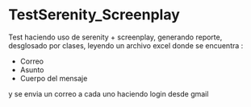 # TestSerenity_Screenplay

Test haciendo uso de serenity + screenplay, generando reporte, desglosado por clases, leyendo un archivo excel donde se encuentra :
+ Correo
+ Asunto
+ Cuerpo del mensaje

y se envia un correo a cada uno haciendo login desde gmail
